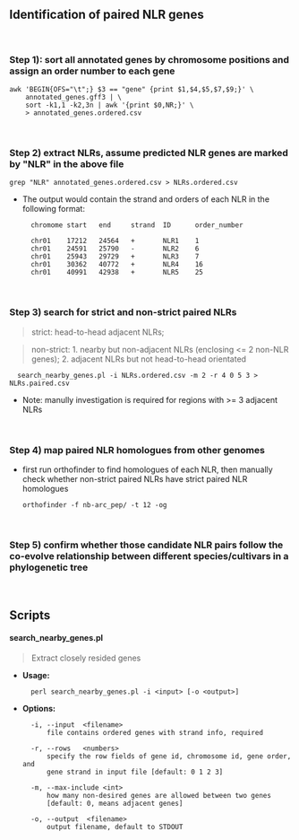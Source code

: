 
## Identification of paired NLR genes

<br />

### Step 1): sort all annotated genes by chromosome positions and assign an order number to each gene
    awk 'BEGIN{OFS="\t";} $3 == "gene" {print $1,$4,$5,$7,$9;}' \
        annotated_genes.gff3 | \
        sort -k1,1 -k2,3n | awk '{print $0,NR;}' \
        > annotated_genes.ordered.csv

<br />

### Step 2) extract NLRs, assume predicted NLR genes are marked by "NLR" in the above file
    grep "NLR" annotated_genes.ordered.csv > NLRs.ordered.csv

* The output would contain the strand and orders of each NLR in the following format:
        
        chromome start   end     strand  ID      order_number
        
        chr01    17212   24564   +       NLR1    1
        chr01    24591   25790   -       NLR2    6
        chr01    25943   29729   +       NLR3    7
        chr01    30362   40772   +       NLR4    16
        chr01    40991   42938   +       NLR5    25

<br />


### Step 3) search for strict and non-strict paired NLRs

> strict: head-to-head adjacent NLRs;

> non-strict: 1. nearby but non-adjacent NLRs (enclosing <= 2 non-NLR genes);   2. adjacent NLRs but not head-to-head orientated

      search_nearby_genes.pl -i NLRs.ordered.csv -m 2 -r 4 0 5 3 > NLRs.paired.csv

* Note: manully investigation is required for regions with >= 3 adjacent NLRs
 
<br />



### Step 4) map paired NLR homologues from other genomes
* first run orthofinder to find homologues of each NLR, then manually check whether non-strict paired NLRs have strict paired NLR homologues

      orthofinder -f nb-arc_pep/ -t 12 -og

<br />

### Step 5) confirm whether those candidate NLR pairs follow the co-evolve relationship between different species/cultivars in a phylogenetic tree

<br />


## Scripts


#### search_nearby_genes.pl   
> Extract closely resided genes 

* **Usage:**

        perl search_nearby_genes.pl -i <input> [-o <output>]

* **Options:**

        -i, --input  <filename>
            file contains ordered genes with strand info, required

        -r, --rows   <numbers>
            specify the row fields of gene id, chromosome id, gene order, and
            gene strand in input file [default: 0 1 2 3]

        -m, --max-include <int>
            how many non-desired genes are allowed between two genes
            [default: 0, means adjacent genes]

        -o, --output  <filename>
            output filename, default to STDOUT

<br />
